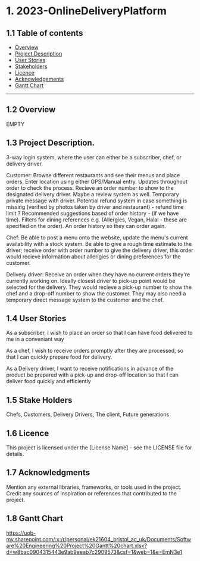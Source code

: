 # 1. 2023-OnlineDeliveryPlatform
## 1.1 Table of contents
- [Overview](#12-overview)
- [Project Description](#13-project-description)
- [User Stories](#14-user-stories)
- [Stakeholders](#15-stake-holders)
- [Licence](#16-licence)
- [Acknowledgements](#18-acknowledgements)
- [Gantt Chart](#17-gantt-chart)
---
## 1.2 Overview
EMPTY

## 1.3 Project Description.

3-way login system, where the user can either be a subscriber, chef, or delivery driver.

Customer: Browse different restaurants and see their menus and place orders. Enter location using either GPS/Manual entry. Updates throughout order to check the process. Recieve an order number to show to the designated delivery driver. Maybe a review system as well. Temporary private message with driver. Potential refund system in case something is missing (verified by photos taken by driver and restaurant) - refund time limit ? Recommended suggestions based of order history - (if we have time). Filters for dining references e.g. (Allergies, Vegan, Halal - these are specified on the order). An order history so they can order again.

Chef: Be able to post a menu onto the website, update the menu's current availability with a stock system. Be able to give a rough time estimate to the driver; receive order with order number to give the delivery driver, this order would recieve information about allerigies or dining preferences for the customer.

Delivery driver: Receive an order when they have no current orders they're currently working on. Ideally closest driver to pick-up point would be selected for the delivery. They would recieve a pick-up number to show the chef and a drop-off number to show the customer. They may also need a temporary direct message system to the customer and the chef.

## 1.4 User Stories

As a subscriber, I wish to place an order so that I can have food delivered to me in a conveniant way

As a chef, I wish to receive orders promptly after they are processed, so that I can quickly prepare food for delivery.

As a Delivery driver, I want to receive notifications in advance of the product be prepared with a pick-up and drop-off location so that I can deliver food quickly and efficiently

## 1.5 Stake Holders

Chefs, Customers, Delivery Drivers, The client, Future generations

## 1.6 Licence

This project is licensed under the [License Name] - see the LICENSE file for details.

## 1.7 Acknowledgments

Mention any external libraries, frameworks, or tools used in the project.   
Credit any sources of inspiration or references that contributed to the project.

## 1.8 Gantt Chart

https://uob-my.sharepoint.com/:x:/r/personal/ek21604_bristol_ac_uk/Documents/Software%20Engineering%20Project%20Gantt%20chart.xlsx?d=w8bac0904315443e9ab9eeab7c2909573&csf=1&web=1&e=EmN3e1
